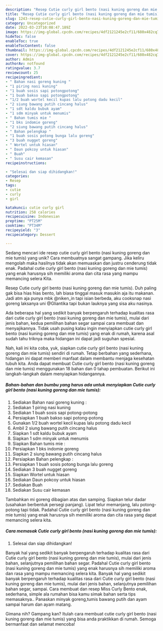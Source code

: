 ```yaml
---
description: "Resep Cutie curly girl bento (nasi kuning goreng dan mie tumis) yang Lezat"
title: "Resep Cutie curly girl bento (nasi kuning goreng dan mie tumis) yang Lezat"
slug: 1243-resep-cutie-curly-girl-bento-nasi-kuning-goreng-dan-mie-tumis-yang-lezat
category: Uncategorized
date: 2022-03-23T10:08:47.189Z
image: https://img-global.cpcdn.com/recipes/4df2121245e2cf11/680x482cq70/cutie-curly-girl-bento-nasi-kuning-goreng-dan-mie-tumis-foto-resep-utama.jpg
hideToc: false
enableToc: true
enableTocContent: false
thumbnail: https://img-global.cpcdn.com/recipes/4df2121245e2cf11/680x482cq70/cutie-curly-girl-bento-nasi-kuning-goreng-dan-mie-tumis-foto-resep-utama.jpg
cover: https://img-global.cpcdn.com/recipes/4df2121245e2cf11/680x482cq70/cutie-curly-girl-bento-nasi-kuning-goreng-dan-mie-tumis-foto-resep-utama.jpg
author: Admin
authorAv: notfound
ratingvalue: 3.7
reviewcount: 25
recipeingredient:
- " Bahan nasi goreng kuning "
- "1 piring nasi kuning"
- "1 buah sosis sapi potongpotong"
- "1 buah bakso sapi potongpotong"
- "1/2 buah wortel kecil kupas lalu potong dadu kecil"
- "2 siung bawang putih cincang halus"
- "1 sdt kaldu bubuk ayam"
- "1 sdm minyak untuk menumis"
- " Bahan tumis mie "
- "1 bks indomie goreng"
- "2 siung bawang putih cincang halus"
- " Bahan pelengkap "
- "1 buah sosis potong bunga lalu goreng"
- "3 buah nugget goreng"
- " Wortel untuk hiasan"
- " Daun pokcoy untuk hiasan"
- " Buah"
- " Susu cair kemasan"
recipeinstructions:

- "Selesai dan siap dihidangkan!"
categories:
- Resep
tags:
- cutie
- curly
- girl

katakunci: cutie curly girl 
nutrition: 258 calories
recipecuisine: Indonesian
preptime: "PT25M"
cooktime: "PT34M"
recipeyield: "3"
recipecategory: Dessert

---
```





Sedang mencari ide resep cutie curly girl bento (nasi kuning goreng dan mie tumis) yang unik? Cara membuatnya sangat gampang. Jika keliru mengolah maka hasilnya tidak akan memuaskan dan justru cenderung tidak enak. Padahal cutie curly girl bento (nasi kuning goreng dan mie tumis) yang enak harusnya sih memiliki aroma dan cita rasa yang mampu memancing selera Kita.





Resep Cutie curly girl bento (nasi kuning goreng dan mie tumis). Duh paling gak bisa hias hias bento, lah biasa tinggal masuk masukin aja itu makanan. Jadi atm aja punya mbk @niken_in tapi isian berbeda, aku cooksnap nasi goreng laksanya uni @Gliantika tapi bukan lauknya yang sisa aku nasinya.

Ada beberapa hal yang sedikit banyak berpengaruh terhadap kualitas rasa dari cutie curly girl bento (nasi kuning goreng dan mie tumis), mulai dari jenis bahan, kedua pemilihan bahan segar sampai cara membuat dan menyajikannya. Tidak usah pusing kalau ingin menyiapkan cutie curly girl bento (nasi kuning goreng dan mie tumis) yang enak di rumah, karena asal sudah tahu triknya maka hidangan ini dapat jadi suguhan spesial.






Nah, kali ini kita coba, yuk, siapkan cutie curly girl bento (nasi kuning goreng dan mie tumis) sendiri di rumah. Tetap berbahan yang sederhana, hidangan ini dapat memberi manfaat dalam membantu menjaga kesehatan tubuh kita. Anda dapat membuat Cutie curly girl bento (nasi kuning goreng dan mie tumis) menggunakan 18 bahan dan 0 tahap pembuatan. Berikut ini langkah-langkah dalam menyiapkan hidangannya.

<!--inarticleads1-->

##### Bahan-bahan dan bumbu yang harus ada untuk menyiapkan Cutie curly girl bento (nasi kuning goreng dan mie tumis):

1. Sediakan  Bahan nasi goreng kuning :
1. Sediakan 1 piring nasi kuning
1. Sediakan 1 buah sosis sapi potong-potong
1. Persiapkan 1 buah bakso sapi potong-potong
1. Gunakan 1/2 buah wortel kecil kupas lalu potong dadu kecil
1. Ambil 2 siung bawang putih cincang halus
1. Siapkan 1 sdt kaldu bubuk ayam
1. Siapkan 1 sdm minyak untuk menumis
1. Siapkan  Bahan tumis mie :
1. Persiapkan 1 bks indomie goreng
1. Siapkan 2 siung bawang putih cincang halus
1. Persiapkan  Bahan pelengkap :
1. Persiapkan 1 buah sosis potong bunga lalu goreng
1. Sediakan 3 buah nugget goreng
1. Siapkan  Wortel untuk hiasan
1. Sediakan  Daun pokcoy untuk hiasan
1. Sediakan  Buah
1. Sediakan  Susu cair kemasan


Tambahkan mi goreng dibagian atas dan samping. Siapkan telur dadar (usahakan berbentuk persegi panjang). Lipat telur memanjang, lalu potong-potong tapi tidak. Padahal Cutie curly girl bento (nasi kuning goreng dan mie tumis) yang enak harusnya sih memiliki aroma dan cita rasa yang dapat memancing selera kita. 

<!--inarticleads2-->

##### Cara memasak Cutie curly girl bento (nasi kuning goreng dan mie tumis):


1. Selesai dan siap dihidangkan!

Banyak hal yang sedikit banyak berpengaruh terhadap kualitas rasa dari Cutie curly girl bento (nasi kuning goreng dan mie tumis), mulai dari jenis bahan, selanjutnya pemilihan bahan segar. Padahal Cutie curly girl bento (nasi kuning goreng dan mie tumis) yang enak harusnya sih memiliki aroma dan rasa yang mampu memancing selera kita. Banyak hal yang sedikit banyak berpengaruh terhadap kualitas rasa dari Cutie curly girl bento (nasi kuning goreng dan mie tumis), mulai dari jenis bahan, selanjutnya pemilihan bahan segar, sampai. Cara membuat dan resep Miss Curly Bento enak, sederhana, simple ala rumahan bisa kamu simak bahan serta tips memasaknya.. Panaskan minyak goreng,tumis bawang putih dan ayam sampai harum dan ayam matang. 

Gimana nih? Gampang kan? Itulah cara membuat cutie curly girl bento (nasi kuning goreng dan mie tumis) yang bisa anda praktikkan di rumah. Semoga bermanfaat dan selamat mencoba!
